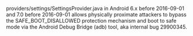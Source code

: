 providers/settings/SettingsProvider.java in Android 6.x before 2016-09-01 and 7.0 before 2016-09-01 allows physically proximate attackers to bypass the SAFE_BOOT_DISALLOWED protection mechanism and boot to safe mode via the Android Debug Bridge (adb) tool, aka internal bug 29900345.